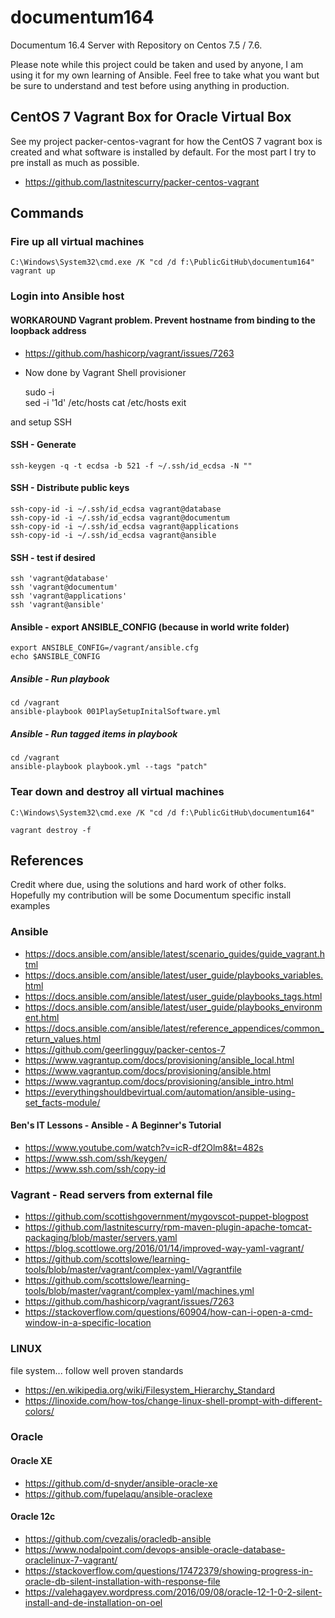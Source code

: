 # documentum164
Documentum 16.4 Server with Repository on Centos 7.5 / 7.6. 

Please note while this project could be taken and used by anyone, I am using it for my own learning of Ansible. 
Feel free to take what you want but be sure to understand and test before using anything in production. 

## CentOS 7 Vagrant Box for Oracle Virtual Box 
See my project packer-centos-vagrant for how the CentOS 7 vagrant box is created and what software is installed by default. 
For the most part I try to pre install as much as possible.    

- https://github.com/lastnitescurry/packer-centos-vagrant

## Commands

### Fire up all virtual machines

	C:\Windows\System32\cmd.exe /K "cd /d f:\PublicGitHub\documentum164"
	vagrant up

### Login into Ansible host

#### WORKAROUND Vagrant problem. Prevent hostname from binding to the loopback address
- https://github.com/hashicorp/vagrant/issues/7263
- Now done by Vagrant Shell provisioner

    sudo -i    
    sed -i '1d' /etc/hosts
    cat /etc/hosts
    exit

and setup SSH
#### SSH - Generate
    ssh-keygen -q -t ecdsa -b 521 -f ~/.ssh/id_ecdsa -N ""
    
#### SSH - Distribute public keys
    ssh-copy-id -i ~/.ssh/id_ecdsa vagrant@database
    ssh-copy-id -i ~/.ssh/id_ecdsa vagrant@documentum
    ssh-copy-id -i ~/.ssh/id_ecdsa vagrant@applications
    ssh-copy-id -i ~/.ssh/id_ecdsa vagrant@ansible

#### SSH - test if desired
    ssh 'vagrant@database'
    ssh 'vagrant@documentum'
    ssh 'vagrant@applications'
    ssh 'vagrant@ansible'

#### Ansible - export ANSIBLE_CONFIG (because in world write folder)

    export ANSIBLE_CONFIG=/vagrant/ansible.cfg
    echo $ANSIBLE_CONFIG

##### Ansible - Run playbook
    cd /vagrant
    ansible-playbook 001PlaySetupInitalSoftware.yml
    
##### Ansible - Run tagged items in playbook 
    cd /vagrant
    ansible-playbook playbook.yml --tags "patch"

### Tear down and destroy all virtual machines
	
	C:\Windows\System32\cmd.exe /K "cd /d f:\PublicGitHub\documentum164"
	
	vagrant destroy -f


## References
Credit where due, using the solutions and hard work of other folks.
Hopefully my contribution will be some Documentum specific install examples

### Ansible

- https://docs.ansible.com/ansible/latest/scenario_guides/guide_vagrant.html
- https://docs.ansible.com/ansible/latest/user_guide/playbooks_variables.html
- https://docs.ansible.com/ansible/latest/user_guide/playbooks_tags.html
- https://docs.ansible.com/ansible/latest/user_guide/playbooks_environment.html
- https://docs.ansible.com/ansible/latest/reference_appendices/common_return_values.html
- https://github.com/geerlingguy/packer-centos-7
- https://www.vagrantup.com/docs/provisioning/ansible_local.html
- https://www.vagrantup.com/docs/provisioning/ansible.html
- https://www.vagrantup.com/docs/provisioning/ansible_intro.html
- https://everythingshouldbevirtual.com/automation/ansible-using-set_facts-module/

#### Ben's IT Lessons - Ansible - A Beginner's Tutorial
- https://www.youtube.com/watch?v=icR-df2Olm8&t=482s
- https://www.ssh.com/ssh/keygen/
- https://www.ssh.com/ssh/copy-id

### Vagrant - Read servers from external file
- https://github.com/scottishgovernment/mygovscot-puppet-blogpost
- https://github.com/lastnitescurry/rpm-maven-plugin-apache-tomcat-packaging/blob/master/servers.yaml
- https://blog.scottlowe.org/2016/01/14/improved-way-yaml-vagrant/
- https://github.com/scottslowe/learning-tools/blob/master/vagrant/complex-yaml/Vagrantfile
- https://github.com/scottslowe/learning-tools/blob/master/vagrant/complex-yaml/machines.yml
- https://github.com/hashicorp/vagrant/issues/7263
- https://stackoverflow.com/questions/60904/how-can-i-open-a-cmd-window-in-a-specific-location

### LINUX 
file system... follow well proven standards
- https://en.wikipedia.org/wiki/Filesystem_Hierarchy_Standard
- https://linoxide.com/how-tos/change-linux-shell-prompt-with-different-colors/

### Oracle
#### Oracle XE

- https://github.com/d-snyder/ansible-oracle-xe
- https://github.com/fupelaqu/ansible-oraclexe

#### Oracle 12c

- https://github.com/cvezalis/oracledb-ansible
- https://www.nodalpoint.com/devops-ansible-oracle-database-oraclelinux-7-vagrant/
- https://stackoverflow.com/questions/17472379/showing-progress-in-oracle-db-silent-installation-with-response-file
- https://valehagayev.wordpress.com/2016/09/08/oracle-12-1-0-2-silent-install-and-de-installation-on-oel
